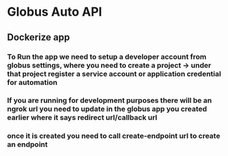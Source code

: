 # Globus Auto API
## Dockerize app
### To Run the app we need to setup a developer account from globus settings, where you need to create a project -> under that project register a service account or application credential for automation

### If you are running for development purposes there will be an ngrok url you need to update in the globus app you created earlier where it says redirect url/callback url

### once it is created you need to call create-endpoint url to create an endpoint